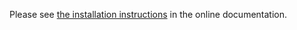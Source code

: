 Please see [the installation instructions](https://doc.otobo.org/manual/installation/stable/en/content/index.html)
in the online documentation.
